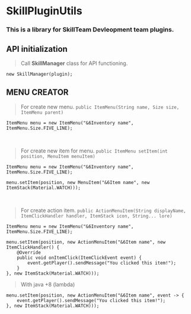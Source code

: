 # SkillPluginUtils
### This is a library for SkillTeam Devleopment team plugins.


## API initialization

> Call **SkillManager** class for API functioning.
```
new SkillManager(plugin);
```

## MENU CREATOR
> For create new menu.
`public ItemMenu(String name, Size size, ItemMenu parent)`
```
ItemMenu menu = new ItemMenu("&6Inventory name", ItemMenu.Size.FIVE_LINE);
```
&nbsp;
> For create new item for menu.
`public ItemMenu setItem(int position, MenuItem menuItem)`
```
ItemMenu menu = new ItemMenu("&6Inventory name", ItemMenu.Size.FIVE_LINE);

menu.setItem(position, new MenuItem("&6Item name", new ItemStack(Material.WATCH)));
```

&nbsp; &nbsp;

> For create action item.
`public ActionMenuItem(String displayName, ItemClickHandler handler, ItemStack icon, String... lore)`
```
ItemMenu menu = new ItemMenu("&6Inventory name", ItemMenu.Size.FIVE_LINE);

menu.setItem(position, new ActionMenuItem("&6Item name", new ItemClickHandler() {
    @Override
    public void onItemClick(ItemClickEvent event) {
        event.getPlayer().sendMessage("You clicked this item!");
    }
}, new ItemStack(Material.WATCH)));
```

> With java +8 (lambda)
```
menu.setItem(position, new ActionMenuItem("&6Item name", event -> {
    event.getPlayer().sendMessage("You clicked this item!");
}, new ItemStack(Material.WATCH)));
```

